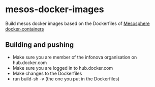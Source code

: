 # mesos-docker-images

Build mesos docker images based on the Dockerfiles of [Mesosphere docker-containers](https://github.com/mesosphere/docker-containers/tree/master/mesos)

## Building and pushing

- Make sure you are member of the infonova organisation on hub.docker.com
- Make sure you are logged in to hub.docker.com
- Make changes to the Dockerfiles
- run build-sh -v <your-version> (the one you put in the Dockerfiles)

